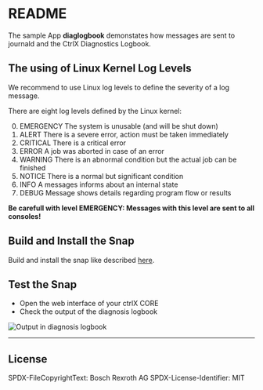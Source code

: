 # README

The sample App __diaglogbook__ demonstates how messages are sent to journald and the CtrlX Diagnostics Logbook.

## The using of Linux Kernel  Log Levels

We recommend to use Linux log levels to define the severity of a log message.

There are eight log levels defined by the Linux kernel:

0. EMERGENCY    The system is unusable (and will be shut down)
1. ALERT        There is a severe error, action must be taken immediately
2. CRITICAL	    There is a critical error
3. ERROR		A job was aborted in case of an error
4. WARNING	    There is an abnormal condition but the actual job can be finished
5. NOTICE	    There is a normal but significant condition
6. INFO         A messages informs about an internal state
7. DEBUG	    Message shows details regarding program flow or results

__Be carefull with level EMERGENCY: Messages with this level are sent to all consoles!__


## Build and Install the Snap

Build and install the snap like described [here](../README.md).

## Test the Snap

* Open the web interface of your ctrlX CORE
* Check the output of the diagnosis logbook

![Output in diagnosis logbook](docs/images/diagnostics.logbook/messages.in.logbook.png)

___

## License

SPDX-FileCopyrightText: Bosch Rexroth AG
SPDX-License-Identifier: MIT

